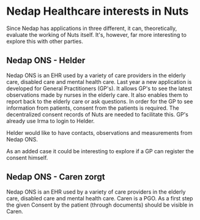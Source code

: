 # Nedap Healthcare interests in Nuts

Since Nedap has applications in three different, it can, theoretically, evaluate the working of Nuts itself. It's, however, far more interesting to explore this with other parties.

## Nedap ONS - Helder
Nedap ONS is an EHR used by a variety of care providers in the elderly care, disabled care and mental health care. Last year a new application is developed for General Practitioners (GP's). It allows GP's to see the latest observations made by nurses in the elderly care. It also enables them to report back to the elderly care or ask questions. In order for the GP to see information from patients, consent from the patients is required. The decentralized consent records of Nuts are needed to facilitate this. GP's already use Irma to login to Helder.

Helder would like to have contacts, observations and measurements from Nedap ONS.

As an added case it could be interesting to explore if a GP can register the consent himself.

## Nedap ONS - Caren zorgt
Nedap ONS is an EHR used by a variety of care providers in the elderly care, disabled care and mental health care. Caren is a PGO. As a first step the given Consent by the patient (through documents) should be visible in Caren.  
